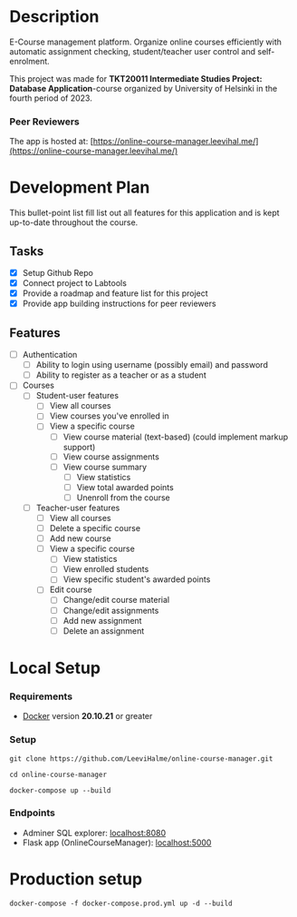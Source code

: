 # Description
E-Course management platform. Organize online courses efficiently with automatic assignment checking, student/teacher user control and self-enrolment.

This project was made for **TKT20011 Intermediate Studies Project: Database Application**-course organized by University of Helsinki in the fourth period of 2023.

### Peer Reviewers

The app is hosted at: [https://online-course-manager.leevihal.me/](https://online-course-manager.leevihal.me/)

# Development Plan
This bullet-point list fill list out all features for this application and is kept up-to-date throughout the course.

## Tasks
- [x] Setup Github Repo
- [x] Connect project to Labtools
- [x] Provide a roadmap and feature list for this project
- [x] Provide app building instructions for peer reviewers

## Features
- [ ] Authentication
  - [ ] Ability to login using username (possibly email) and password
  - [ ] Ability to register as a teacher or as a student
- [ ] Courses
  - [ ] Student-user features
    - [ ] View all courses
    - [ ] View courses you've enrolled in
    - [ ] View a specific course
      - [ ] View course material (text-based) (could implement markup support)
      - [ ] View course assignments
      - [ ] View course summary
        - [ ] View statistics
        - [ ] View total awarded points
        - [ ] Unenroll from the course
  - [ ] Teacher-user features
    - [ ] View all courses
    - [ ] Delete a specific course
    - [ ] Add new course
    - [ ] View a specific course
      - [ ] View statistics
      - [ ] View enrolled students
      - [ ] View specific student's awarded points
    - [ ] Edit course
      - [ ] Change/edit course material
      - [ ] Change/edit assignments
      - [ ] Add new assignment
      - [ ] Delete an assignment

# Local Setup

### Requirements

- [Docker](https://www.docker.com/) version **20.10.21** or greater

### Setup

```shell
git clone https://github.com/LeeviHalme/online-course-manager.git
```
```shell
cd online-course-manager
```
```shell
docker-compose up --build
```

### Endpoints
- Adminer SQL explorer: [localhost:8080](http://localhost:8080)
- Flask app (OnlineCourseManager): [localhost:5000](http://localhost:5000)

# Production setup

```shell
docker-compose -f docker-compose.prod.yml up -d --build
```